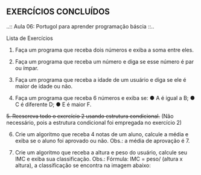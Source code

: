 ## EXERCÍCIOS CONCLUÍDOS

..:: Aula 06: Portugol para aprender programação báscia ::..

Lista de Exercícios

1. Faça um programa que receba dois números e exiba a soma entre eles.

2. Faça um programa que receba um número e diga se esse número é par ou ímpar.

3. Faça um programa que receba a idade de um usuário e diga se ele é maior de idade ou não.

4. Faça um programa que receba 6 números e exiba se:
● A é igual a B;
● C é diferente D;
● E é maior F.

~~5. Reescreva todo o exercício 2 usando estrutura condicional.~~ (Não necessário, pois a estrutura condicional foi empregada no exercício 2)

6. Crie um algoritmo que receba 4 notas de um aluno, calcule a média e exiba se o aluno foi aprovado ou não.
Obs.: a média de aprovação é 7.

7. Crie um algoritmo que receba a altura e peso do usuário, calcule seu IMC e exiba sua classificação.
Obs.: Fórmula: IMC = peso/ (altura x altura), a classificação se encontra na imagem abaixo:
